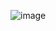 ![image](https://github.com/erenalparslan/k-means-algorithm/assets/100201401/f5c8017d-73bc-45b4-b202-73696ca7f60a)
